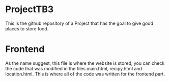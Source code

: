 # ProjectTB3
This is the github repository of a Project that has the goal to give good places to store food. 

# Frontend
As the name suggest, this file is where the website is stored, you can check the code that was modified in the files main.html, recipy.html and location.html. This is where all of the code was written for the frontend part. 
